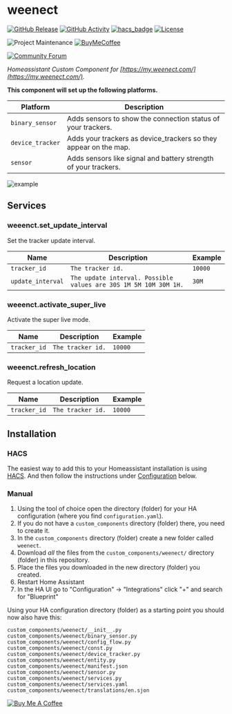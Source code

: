 # weenect

[![GitHub Release][releases-shield]][releases]
[![GitHub Activity][commits-shield]][commits]
[![hacs_badge](https://img.shields.io/badge/HACS-Default-orange.svg?style=for-the-badge)](https://github.com/custom-components/hacs)
[![License][license-shield]](LICENSE.md)

![Project Maintenance][maintenance-shield]
[![BuyMeCoffee][buymecoffeebadge]][buymecoffee]

[![Community Forum][forum-shield]][forum]

_Homeassistant Custom Component for [https://my.weenect.com/](https://my.weenect.com/)._

**This component will set up the following platforms.**

Platform | Description
-- | --
`binary_sensor` | Adds sensors to show the connection status of your trackers.
`device_tracker` | Adds your trackers as device_trackers so they appear on the map.
`sensor` | Adds sensors like signal and battery strength of your trackers.

![example][exampleimg]

## Services

### weeenct.set_update_interval

Set the tracker update interval.

Name | Description | Example
-- | -- | --
`tracker_id` | `The tracker id.` | `10000`
`update_interval` | `The update interval. Possible values are 30S 1M 5M 10M 30M 1H.` | `30M`

### weeenct.activate_super_live

Activate the super live mode.

Name | Description | Example
-- | -- | --
`tracker_id` | `The tracker id.` | `10000`

### weeenct.refresh_location

Request a location update.

Name | Description | Example
-- | -- | --
`tracker_id` | `The tracker id.` | `10000`

## Installation

### HACS

The easiest way to add this to your Homeassistant installation is using [HACS](https://custom-components.github.io/hacs/). And then follow the instructions under [Configuration](#configuration) below.

### Manual

1. Using the tool of choice open the directory (folder) for your HA configuration (where you find `configuration.yaml`).
2. If you do not have a `custom_components` directory (folder) there, you need to create it.
3. In the `custom_components` directory (folder) create a new folder called `weenect`.
4. Download _all_ the files from the `custom_components/weenect/` directory (folder) in this repository.
5. Place the files you downloaded in the new directory (folder) you created.
6. Restart Home Assistant
7. In the HA UI go to "Configuration" -> "Integrations" click "+" and search for "Blueprint"

Using your HA configuration directory (folder) as a starting point you should now also have this:

```text
custom_components/weenect/__init__.py
custom_components/weenect/binary_sensor.py
custom_components/weenect/config_flow.py
custom_components/weenect/const.py
custom_components/weenect/device_tracker.py
custom_components/weenect/entity.py
custom_components/weenect/manifest.json
custom_components/weenect/sensor.py
custom_components/weenect/services.py
custom_components/weenect/services.yaml
custom_components/weenect/translations/en.sjon
```


<a href="https://www.buymeacoffee.com/eifinger" target="_blank"><img src="https://www.buymeacoffee.com/assets/img/custom_images/black_img.png" alt="Buy Me A Coffee" style="height: auto !important;width: auto !important;" ></a><br>

[buymecoffee]: https://www.buymeacoffee.com/eifinger
[buymecoffeebadge]: https://img.shields.io/badge/buy%20me%20a%20coffee-donate-yellow.svg?style=for-the-badge
[commits-shield]: https://img.shields.io/github/commit-activity/y/eifinger/hass-weenect?style=for-the-badge
[commits]: https://github.com/eifinger/hass-weenect/commits/master
[exampleimg]: https://github.com/eifinger/hass-weenect/blob/master/example.png?raw=true
[forum-shield]: https://img.shields.io/badge/community-forum-brightgreen.svg?style=for-the-badge
[forum]: https://community.home-assistant.io/t/
[license-shield]: https://img.shields.io/github/license/eifinger/hass-weenect.svg?style=for-the-badge
[maintenance-shield]: https://img.shields.io/badge/maintainer-Kevin%20Eifinger%20%40eifinger-blue.svg?style=for-the-badge
[releases-shield]: https://img.shields.io/github/release/eifinger/hass-weenect.svg?style=for-the-badge
[releases]: https://github.com/eifinger/hass-weenect/releases
